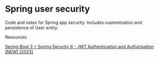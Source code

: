 # Spring user security 

Code and notes for Spring app security.  Includes customization and persistence of User entity.

Resources:

<a href="https://www.youtube.com/watch?v=KxqlJblhzfI">Spring Boot 3 + Spring Security 6 - JWT Authentication and Authorisation [NEW] [2023]</a>

